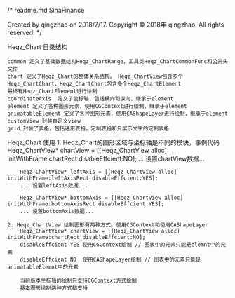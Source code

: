 /* 
  readme.md
  SinaFinance

  Created by qingzhao on 2018/7/17.
  Copyright © 2018年 qingzhao. All rights reserved.
*/

Heqz_Chart 目录结构

    common 定义了基础数据结构Heqz_ChartRange，工具类Heqz_ChartCommonFunc和公共头文件
    chart 定义了Heqz_Chart的整体关系结构。 Heqz_ChartView包含多个Heqz_ChartChart，Heqz_ChartChart包含多个Heqz_ChartElement
    最终有Heqz_ChartElement进行绘制
    coordinateAxis  定义了坐标轴，包括横向和纵向，继承于element
    element 定义了各种图形元素，使用CGContext进行绘制，继承于element
    animatableElement 定义了各种图形元素，使用CAShapeLayer进行绘制，继承于element
    customView 封装自定义view
    grid 封装了表格，包括通用表格，定制表格和只展示文字的定制表格


Heqz_Chart 使用
    1. Heqz_Chart的图形区域与坐标轴是不同的模块，事例代码
        Heqz_ChartView* chartView = [[Heqz_ChartView alloc] initWithFrame:chartRect disableEffcient:NO];
        ... 设置chartView数据...

        Heqz_ChartView* leftAxis = [[Heqz_ChartView alloc] initWithFrame:leftAxisRect disableEffcient:YES];
        ... 设置leftAxis数据...

        Heqz_ChartView* bottomAxis = [[Heqz_ChartView alloc] initWithFrame:bottomAxisRect disableEffcient:YES];
        ... 设置bottomAxis数据...

    2. Heqz_ChartView 绘制图形有两种方式。使用CGContext和使用CAShapeLayer
        Heqz_ChartView* chartView = [[Heqz_ChartView alloc] initWithFrame:chartRect disableEffcient:NO];
        disableEffcient YES 使用CGContext绘制 // 图表中的元素只能是elemnt中的元素
        disableEffcient NO  使用CAShapeLayer绘制 // 图表中的元素只能是animatableElemnt中的元素

        当前版本坐标轴的绘制只支持CGContext方式绘制
        基本图形绘制两种方式都支持











